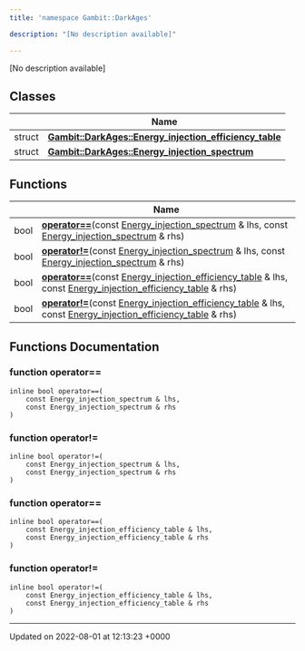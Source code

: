 ```yaml
---
title: 'namespace Gambit::DarkAges'

description: "[No description available]"

---
```







[No description available]

## Classes

|                | Name           |
| -------------- | -------------- |
| struct | **[Gambit::DarkAges::Energy_injection_efficiency_table](/documentation/code/classes/structgambit_1_1darkages_1_1energy__injection__efficiency__table/)**  |
| struct | **[Gambit::DarkAges::Energy_injection_spectrum](/documentation/code/classes/structgambit_1_1darkages_1_1energy__injection__spectrum/)**  |

## Functions

|                | Name           |
| -------------- | -------------- |
| bool | **[operator==](/documentation/code/namespaces/namespacegambit_1_1darkages/#function-operator==)**(const [Energy_injection_spectrum](/documentation/code/classes/structgambit_1_1darkages_1_1energy__injection__spectrum/) & lhs, const [Energy_injection_spectrum](/documentation/code/classes/structgambit_1_1darkages_1_1energy__injection__spectrum/) & rhs) |
| bool | **[operator!=](/documentation/code/namespaces/namespacegambit_1_1darkages/#function-operator!=)**(const [Energy_injection_spectrum](/documentation/code/classes/structgambit_1_1darkages_1_1energy__injection__spectrum/) & lhs, const [Energy_injection_spectrum](/documentation/code/classes/structgambit_1_1darkages_1_1energy__injection__spectrum/) & rhs) |
| bool | **[operator==](/documentation/code/namespaces/namespacegambit_1_1darkages/#function-operator==)**(const [Energy_injection_efficiency_table](/documentation/code/classes/structgambit_1_1darkages_1_1energy__injection__efficiency__table/) & lhs, const [Energy_injection_efficiency_table](/documentation/code/classes/structgambit_1_1darkages_1_1energy__injection__efficiency__table/) & rhs) |
| bool | **[operator!=](/documentation/code/namespaces/namespacegambit_1_1darkages/#function-operator!=)**(const [Energy_injection_efficiency_table](/documentation/code/classes/structgambit_1_1darkages_1_1energy__injection__efficiency__table/) & lhs, const [Energy_injection_efficiency_table](/documentation/code/classes/structgambit_1_1darkages_1_1energy__injection__efficiency__table/) & rhs) |


## Functions Documentation

### function operator==

```
inline bool operator==(
    const Energy_injection_spectrum & lhs,
    const Energy_injection_spectrum & rhs
)
```


### function operator!=

```
inline bool operator!=(
    const Energy_injection_spectrum & lhs,
    const Energy_injection_spectrum & rhs
)
```


### function operator==

```
inline bool operator==(
    const Energy_injection_efficiency_table & lhs,
    const Energy_injection_efficiency_table & rhs
)
```


### function operator!=

```
inline bool operator!=(
    const Energy_injection_efficiency_table & lhs,
    const Energy_injection_efficiency_table & rhs
)
```






-------------------------------

Updated on 2022-08-01 at 12:13:23 +0000